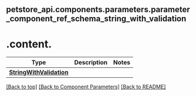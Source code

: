 <a name="top"></a>
## petstore_api.components.parameters.parameter_component_ref_schema_string_with_validation
# 
# <a id="content" >.content.</a>
Type | Description  | Notes
------------- | ------------- | -------------
[**StringWithValidation**](../../components/schema/string_with_validation.StringWithValidation.md) |  | 


[[Back to top]](#top) [[Back to Component Parameters]](../../../README.md#Component-Parameters) [[Back to README]](../../../README.md)
